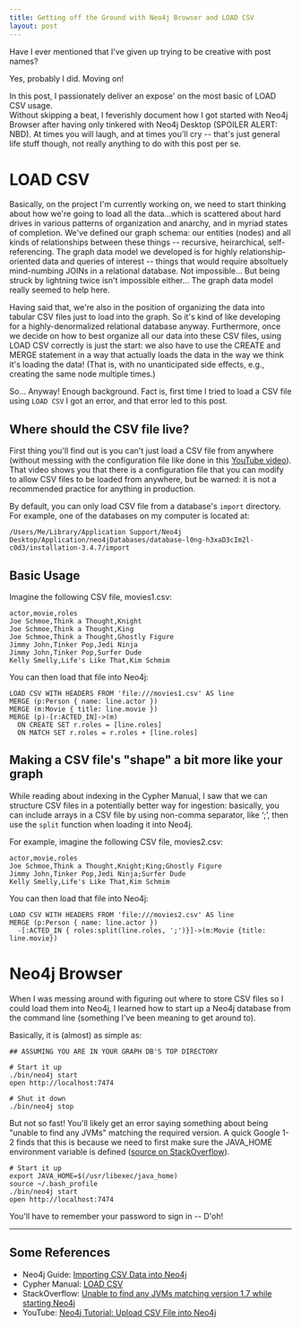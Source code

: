 ```yaml
---
title: Getting off the Ground with Neo4j Browser and LOAD CSV
layout: post
---
```


Have I ever mentioned that I've given up trying to be creative with post names?  

Yes, probably I did.  Moving on!

In this post, I passionately deliver an expose' on the most basic of LOAD CSV usage.  
Without skipping a beat, I feverishly document how I got started with Neo4j Browser after having only 
tinkered with Neo4j Desktop (SPOILER ALERT: NBD).  At times you will laugh, and at times you'll
cry -- that's just general life stuff though, not really anything to do with this post per se.  

# LOAD CSV
Basically, on the project I'm currently working on, we need to start thinking about how we're going to
load all the data...which is scattered about hard drives in various patterns of organization and anarchy, 
and in myriad states of completion.  We've defined our graph schema: our entities (nodes) and all kinds of 
relationships between these things -- recursive, heirarchical, self-referencing. The graph data model 
we developed is for highly relationship-oriented data and queries of interest -- things that would
require absoltuely mind-numbing JOINs in a relational database.  Not impossible... But being struck
by lightning twice isn't impossible either... The graph data model really seemed to help here.  

Having said that, we're also in the position of organizing the data into tabular CSV files just to load into
the graph.  So it's kind of like developing for a highly-denormalized relational database anyway.  Furthermore,
once we decide on how to best organize all our data into these CSV files, using LOAD CSV correctly is just
the start: we also have to use the CREATE and MERGE statement in a way that actually loads the data
in the way we think it's loading the data!  (That is, with no unanticipated side effects, e.g., creating the
same node multiple times.)

So... Anyway!  Enough background.  Fact is, first time I tried to load a CSV file using `LOAD CSV` I got 
an error, and that error led to this post.

## Where should the CSV file live?
First thing you'll find out is you can't just load a CSV file from anywhere
(without messing with the configuration file like done in this 
[YouTube video](https://www.youtube.com/watch?v=JhZaCw94r40)).  That video shows you that there is a
configuration file that you can modify to allow CSV files to be loaded from anywhere, but be warned: it
is not a recommended practice for anything in production.

By default, you can only load CSV file from a database's `import` directory.  For example,
one of the databases on my computer is located at:
```
/Users/Me/Library/Application Support/Neo4j Desktop/Application/neo4jDatabases/database-l0ng-h3xaD3cIm2l-c0d3/installation-3.4.7/import
```

## Basic Usage
Imagine the following CSV file, movies1.csv:
```
actor,movie,roles
Joe Schmoe,Think a Thought,Knight
Joe Schmoe,Think a Thought,King
Joe Schmoe,Think a Thought,Ghostly Figure
Jimmy John,Tinker Pop,Jedi Ninja
Jimmy John,Tinker Pop,Surfer Dude
Kelly Smelly,Life's Like That,Kim Schmim
```

You can then load that file into Neo4j:
```
LOAD CSV WITH HEADERS FROM 'file:///movies1.csv' AS line
MERGE (p:Person { name: line.actor })
MERGE (m:Movie { title: line.movie })
MERGE (p)-[r:ACTED_IN]->(m) 
  ON CREATE SET r.roles = [line.roles]
  ON MATCH SET r.roles = r.roles + [line.roles]
```

## Making a CSV file's "shape" a bit more like your graph
While reading about indexing in the Cypher Manual, I saw that we can structure CSV files in a potentially
better way for ingestion:  basically, you can include arrays in a CSV file by using non-comma separator, like ‘;’,
then use the `split` function when loading it into Neo4j.

For example, imagine the following CSV file, movies2.csv:
```
actor,movie,roles
Joe Schmoe,Think a Thought,Knight;King;Ghostly Figure
Jimmy John,Tinker Pop,Jedi Ninja;Surfer Dude
Kelly Smelly,Life's Like That,Kim Schmim
```

You can then load that file into Neo4j:
```
LOAD CSV WITH HEADERS FROM 'file:///movies2.csv' AS line
MERGE (p:Person { name: line.actor })
  -[:ACTED_IN { roles:split(line.roles, ';')}]->(m:Movie {title: line.movie})
```



# Neo4j Browser
When I was messing around with figuring out where to store CSV files so I could load them into Neo4j, 
I learned how to start up a Neo4j database from the command line (something I've been meaning to get 
around to).

Basically, it is (almost) as simple as:
```
## ASSUMING YOU ARE IN YOUR GRAPH DB'S TOP DIRECTORY

# Start it up
./bin/neo4j start
open http://localhost:7474

# Shut it down
./bin/neo4j stop
```

But not so fast!  You'll likely get an error saying something about being "unable to find any JVMs"
matching the required version.  A quick Google 1-2 finds that this is because we need to first make sure
the JAVA_HOME environment variable is defined ([source on StackOverflow](https://stackoverflow.com/questions/29731193/unable-to-find-any-jvms-matching-version-1-7-while-starting-neo4j)).

```
# Start it up
export JAVA_HOME=$(/usr/libexec/java_home)
source ~/.bash_profile
./bin/neo4j start
open http://localhost:7474
```

You'll have to remember your password to sign in -- D'oh!

-------------------------------------------

## Some References
* Neo4j Guide: [Importing CSV Data into Neo4j](https://neo4j.com/developer/guide-import-csv/)
* Cypher Manual: [LOAD CSV](https://neo4j.com/docs/cypher-manual/current/clauses/load-csv/)
* StackOverflow: [Unable to find any JVMs matching version 1.7 while starting Neo4j](https://stackoverflow.com/questions/29731193/unable-to-find-any-jvms-matching-version-1-7-while-starting-neo4j)
* YouTube: [Neo4j Tutorial: Upload CSV File into Neo4j](https://www.youtube.com/watch?v=JhZaCw94r40) 
